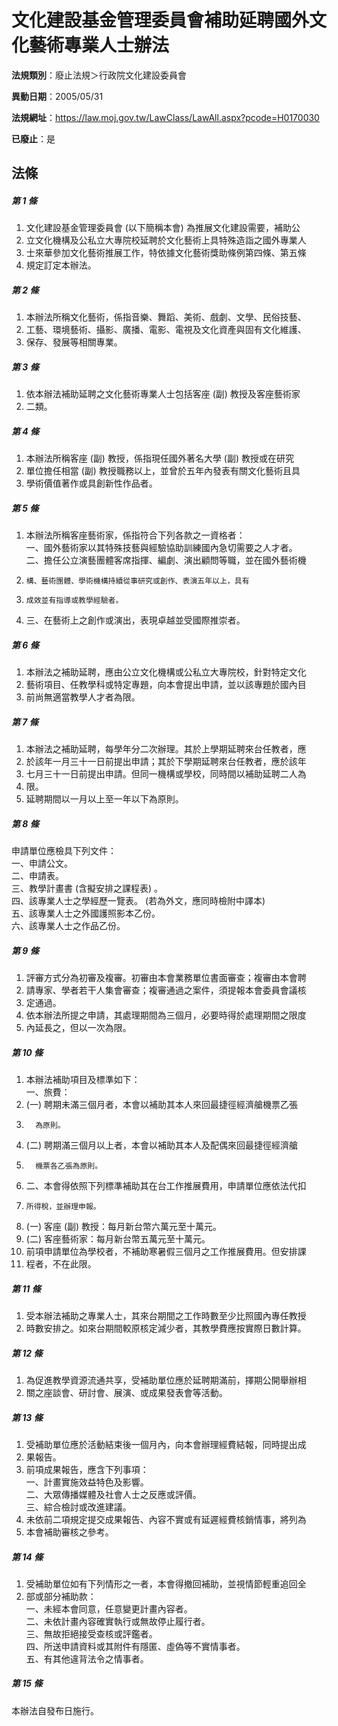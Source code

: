 # 文化建設基金管理委員會補助延聘國外文化藝術專業人士辦法

**法規類別**：廢止法規＞行政院文化建設委員會

**異動日期**：2005/05/31  

**法規網址**：https://law.moj.gov.tw/LawClass/LawAll.aspx?pcode=H0170030

**已廢止**：是



## 法條
##### 第 1 條
1. 文化建設基金管理委員會 (以下簡稱本會) 為推展文化建設需要，補助公
1. 立文化機構及公私立大專院校延聘於文化藝術上具特殊造詣之國外專業人
1. 士來華參加文化藝術推展工作，特依據文化藝術獎助條例第四條、第五條
1. 規定訂定本辦法。

##### 第 2 條
1. 本辦法所稱文化藝術，係指音樂、舞蹈、美術、戲劇、文學、民俗技藝、
1. 工藝、環境藝術、攝影、廣播、電影、電視及文化資產與固有文化維護、
1. 保存、發展等相關專業。

##### 第 3 條
1. 依本辦法補助延聘之文化藝術專業人士包括客座 (副) 教授及客座藝術家
1. 二類。

##### 第 4 條
1. 本辦法所稱客座 (副) 教授，係指現任國外著名大學 (副) 教授或在研究
1. 單位擔任相當 (副) 教授職務以上，並曾於五年內發表有關文化藝術且具
1. 學術價值著作或具創新性作品者。

##### 第 5 條
1. 本辦法所稱客座藝術家，係指符合下列各款之一資格者：  
一、國外藝術家以其特殊技藝與經驗協助訓練國內急切需要之人才者。  
二、擔任公立演藝團體客席指揮、編劇、演出顧問等職，並在國外藝術機
1.     構、藝術團體、學術機構持續從事研究或創作、表演五年以上，具有
1.     成效並有指導或教學經驗者。
1. 三、在藝術上之創作或演出，表現卓越並受國際推崇者。

##### 第 6 條
1. 本辦法之補助延聘，應由公立文化機構或公私立大專院校，針對特定文化
1. 藝術項目、任教學科或特定專題，向本會提出申請，並以該專題於國內目
1. 前尚無適當教學人才者為限。

##### 第 7 條
1. 本辦法之補助延聘，每學年分二次辦理。其於上學期延聘來台任教者，應
1. 於該年一月三十一日前提出申請；其於下學期延聘來台任教者，應於該年
1. 七月三十一日前提出申請。但同一機構或學校，同時間以補助延聘二人為
1. 限。
1. 延聘期間以一月以上至一年以下為原則。

##### 第 8 條
申請單位應檢具下列文件：  
一、申請公文。  
二、申請表。  
三、教學計畫書 (含擬安排之課程表) 。  
四、該專業人士之學經歷一覽表。 (若為外文，應同時檢附中譯本)  
五、該專業人士之外國護照影本乙份。  
六、該專業人士之作品乙份。

##### 第 9 條
1. 評審方式分為初審及複審。初審由本會業務單位書面審查；複審由本會聘
1. 請專家、學者若干人集會審查；複審通過之案件，須提報本會委員會議核
1. 定通過。
1. 依本辦法所提之申請，其處理期間為三個月，必要時得於處理期間之限度
1. 內延長之，但以一次為限。

##### 第 10 條
1. 本辦法補助項目及標準如下：  
一、旅費：
1.  (一) 聘期未滿三個月者，本會以補助其本人來回最捷徑經濟艙機票乙張
1.       為原則。
1.  (二) 聘期滿三個月以上者，本會以補助其本人及配偶來回最捷徑經濟艙
1.       機票各乙張為原則。
1. 二、本會得依照下列標準補助其在台工作推展費用，申請單位應依法代扣
1.     所得稅，並辦理申報。
1.  (一) 客座 (副) 教授：每月新台幣六萬元至十萬元。
1.  (二) 客座藝術家：每月新台幣五萬元至十萬元。
1. 前項申請單位為學校者，不補助寒暑假三個月之工作推展費用。但安排課
1. 程者，不在此限。

##### 第 11 條
1. 受本辦法補助之專業人士，其來台期間之工作時數至少比照國內專任教授
1. 時數安排之。如來台期間較原核定減少者，其教學費應按實際日數計算。

##### 第 12 條
1. 為促進教學資源流通共享，受補助單位應於延聘期滿前，擇期公開舉辦相
1. 關之座談會、研討會、展演、或成果發表會等活動。

##### 第 13 條
1. 受補助單位應於活動結束後一個月內，向本會辦理經費結報，同時提出成
1. 果報告。
1. 前項成果報告，應含下列事項：  
一、計畫實施效益特色及影響。  
二、大眾傳播媒體及社會人士之反應或評價。  
三、綜合檢討或改進建議。
1. 未依前二項規定提交成果報告、內容不實或有延遲經費核銷情事，將列為
1. 本會補助審核之參考。

##### 第 14 條
1. 受補助單位如有下列情形之一者，本會得撤回補助，並視情節輕重追回全
1. 部或部分補助款：  
一、未經本會同意，任意變更計畫內容者。  
二、未依計畫內容確實執行或無故停止履行者。  
三、無故拒絕接受查核或評鑑者。  
四、所送申請資料或其附件有隱匿、虛偽等不實情事者。  
五、有其他違背法令之情事者。

##### 第 15 條
本辦法自發布日施行。



